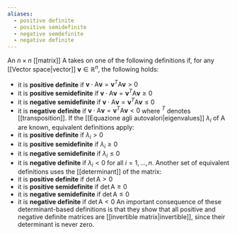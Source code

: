 ```yaml
---
aliases:
  - positive definite
  - positive semidefinite
  - negative semdefinite
  - negative definite
---
```

An $n\times n$ [[matrix]] $\mathrm{A}$ takes on one of the following definitions if, for any [[Vector space|vector]] $\mathbf{v}\in \mathbb{R}^{n}$, the following holds:
- it is **positive definite** if $\mathbf{v}\cdot \mathrm{A}\mathbf{v}=\mathbf{v}^{T}\mathrm{A}\mathbf{v}>0$
- it is **positive semidefinite** if $\mathbf{v}\cdot \mathrm{A}\mathbf{v}=\mathbf{v}^{T}\mathrm{A}\mathbf{v}\geq0$
- it is **negative semidefinite** if $\mathbf{v}\cdot \mathrm{A}\mathbf{v}=\mathbf{v}^{T}\mathrm{A}\mathbf{v}\leq0$
- it is **negative definite** if $\mathbf{v}\cdot \mathrm{A}\mathbf{v}=\mathbf{v}^{T}\mathrm{A}\mathbf{v}<0$
where $^{T}$ denotes [[transposition]]. If the [[Equazione agli autovalori|eigenvalues]] $\lambda_{i}$ of $\mathrm{A}$ are known, equivalent definitions apply:
- it is **positive definite** if $\lambda_{i}>0$
- it is **positive semidefinite** if $\lambda_{i}\geq0$
- it is **negative semidefinite** if $\lambda_{i}\leq0$
- it is **negative definite** if $\lambda_{i}<0$
for all $i=1,\ldots,n$. Another set of equivalent definitions uses the [[determinant]] of the matrix:
- it is **positive definite** if $\det \mathrm{A}>0$
- it is **positive semidefinite** if $\det \mathrm{A}\geq0$
- it is **negative semidefinite** if $\det \mathrm{A}\leq0$
- it is **negative definite** if $\det \mathrm{A}<0$
An important consequence of these determinant-based definitions is that they show that all positive and negative definite matrices are [[invertible matrix|invertible]], since their determinant is never zero.
